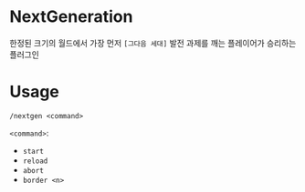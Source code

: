 # NextGeneration
한정된 크기의 월드에서 가장 먼저 `[그다음 세대]` 발전 과제를 깨는 플레이어가 승리하는 플러그인

# Usage
`/nextgen <command>`

`<command>`:
  - `start`
  - `reload`
  - `abort`
  - `border <n>`
